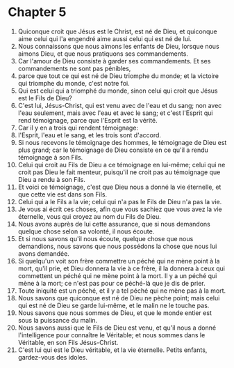 # Chapter 5

1. Quiconque croit que Jésus est le Christ, est né de Dieu, et quiconque aime celui qui l'a engendré aime aussi celui qui est né de lui.
2. Nous connaissons que nous aimons les enfants de Dieu, lorsque nous aimons Dieu, et que nous pratiquons ses commandements.
3. Car l'amour de Dieu consiste à garder ses commandements. Et ses commandements ne sont pas pénibles,
4. parce que tout ce qui est né de Dieu triomphe du monde; et la victoire qui triomphe du monde, c'est notre foi.
5. Qui est celui qui a triomphé du monde, sinon celui qui croit que Jésus est le Fils de Dieu?
6. C'est lui, Jésus-Christ, qui est venu avec de l'eau et du sang; non avec l'eau seulement, mais avec l'eau et avec le sang; et c'est l'Esprit qui rend témoignage, parce que l'Esprit est la vérité.
7. Car il y en a trois qui rendent témoignage:
8. l'Esprit, l'eau et le sang, et les trois sont d'accord.
9. Si nous recevons le témoignage des hommes, le témoignage de Dieu est plus grand; car le témoignage de Dieu consiste en ce qu'il a rendu témoignage à son Fils.
10. Celui qui croit au Fils de Dieu a ce témoignage en lui-même; celui qui ne croit pas Dieu le fait menteur, puisqu'il ne croit pas au témoignage que Dieu a rendu à son Fils.
11. Et voici ce témoignage, c'est que Dieu nous a donné la vie éternelle, et que cette vie est dans son Fils.
12. Celui qui a le Fils a la vie; celui qui n'a pas le Fils de Dieu n'a pas la vie.
13. Je vous ai écrit ces choses, afin que vous sachiez que vous avez la vie éternelle, vous qui croyez au nom du Fils de Dieu.
14. Nous avons auprès de lui cette assurance, que si nous demandons quelque chose selon sa volonté, il nous écoute.
15. Et si nous savons qu'il nous écoute, quelque chose que nous demandions, nous savons que nous possédons la chose que nous lui avons demandée.
16. Si quelqu'un voit son frère commettre un péché qui ne mène point à la mort, qu'il prie, et Dieu donnera la vie à ce frère, il la donnera à ceux qui commettent un péché qui ne mène point à la mort. Il y a un péché qui mène à la mort; ce n'est pas pour ce péché-là que je dis de prier.
17. Toute iniquité est un péché, et il y a tel péché qui ne mène pas à la mort.
18. Nous savons que quiconque est né de Dieu ne pèche point; mais celui qui est né de Dieu se garde lui-même, et le malin ne le touche pas.
19. Nous savons que nous sommes de Dieu, et que le monde entier est sous la puissance du malin.
20. Nous savons aussi que le Fils de Dieu est venu, et qu'il nous a donné l'intelligence pour connaître le Véritable; et nous sommes dans le Véritable, en son Fils Jésus-Christ.
21. C'est lui qui est le Dieu véritable, et la vie éternelle. Petits enfants, gardez-vous des idoles.

